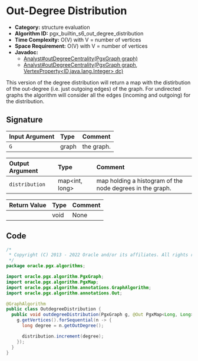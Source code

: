 # Out-Degree Distribution

- **Category:** structure evaluation
- **Algorithm ID:** pgx_builtin_s6_out_degree_distribution
- **Time Complexity:** O(V) with V = number of vertices
- **Space Requirement:** O(V) with V = number of vertices
- **Javadoc:** 
  - [Analyst#outDegreeCentrality(PgxGraph graph)](https://docs.oracle.com/en/database/oracle/property-graph/22.3/spgjv/oracle/pgx/api/Analyst.html#outDegreeCentrality-oracle.pgx.api.PgxGraph-)
  - [Analyst#outDegreeCentrality(PgxGraph graph, VertexProperty<ID,java.lang.Integer> dc)](https://docs.oracle.com/en/database/oracle/property-graph/22.3/spgjv/oracle/pgx/api/Analyst.html#outDegreeCentrality-oracle.pgx.api.PgxGraph-oracle.pgx.api.VertexProperty-)

This version of the degree distribution will return a map with the distirbution of the out-degree (i.e. just outgoing edges) of the graph. For undirected graphs the algorithm will consider all the edges (incoming and outgoing) for the distribution.


## Signature

| Input Argument | Type | Comment |
| :--- | :--- | :--- |
| `G` | graph | the graph. |

| Output Argument | Type | Comment |
| :--- | :--- | :--- |
| `distribution` | map<int, long> | map holding a histogram of the node degrees in the graph. |

| Return Value | Type | Comment |
| :--- | :--- | :--- |
| | void | None |

## Code

```java
/*
 * Copyright (C) 2013 - 2022 Oracle and/or its affiliates. All rights reserved.
 */
package oracle.pgx.algorithms;

import oracle.pgx.algorithm.PgxGraph;
import oracle.pgx.algorithm.PgxMap;
import oracle.pgx.algorithm.annotations.GraphAlgorithm;
import oracle.pgx.algorithm.annotations.Out;

@GraphAlgorithm
public class OutdegreeDistribution {
  public void outdegreeDistribution(PgxGraph g, @Out PgxMap<Long, Long> distribution) {
    g.getVertices().forSequential(n -> {
      long degree = n.getOutDegree();

      distribution.increment(degree);
    });
  }
}
```
